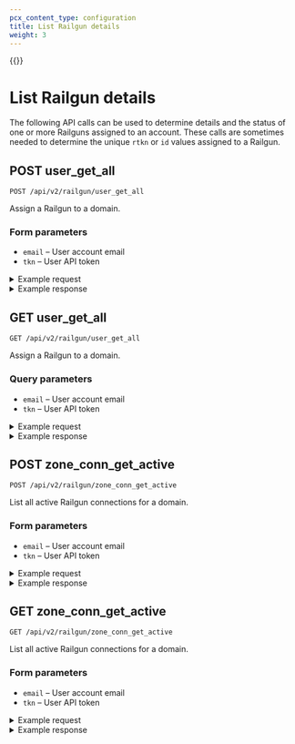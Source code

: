 ```yaml
---
pcx_content_type: configuration
title: List Railgun details
weight: 3
---
```

{{<render file="_railgun-deprecation-notice.md">}}

# List Railgun details

The following API calls can be used to determine details and the status of one or more Railguns assigned to an account. These calls are sometimes needed to determine the unique `rtkn` or `id` values assigned to a Railgun.

## POST user\_get\_all

`POST /api/v2/railgun/user_get_all`

Assign a Railgun to a domain.

### Form parameters

*   `email` – User account email
*   `tkn` – User API token

<details>
<summary>Example request</summary>
<div>

```txt
POST /api/v2/railgun/user_get_all HTTP/1.1
Host: www.cloudflare.com
Accept: */*
Content-Type: application/x-www-form-urlencoded

Example form parameters

email=user%40cloudflare.com
tkn=a1b2c3d4e5f6g7h8i9j0k1l2m3n4o5pp
```

</div>
</details>

<details>
<summary>Example response</summary>
<div>

```json
HTTP/1.1 200 OK
Content-Type: application/json

{
    "msg": null,
    "response": {
        "act": "railgun_user_get_all",
        "railguns": {
            "count": 5,
            "objs": [
                {
                    "cdate": "2012-10-27 16:34:37.718746-07",
                    "edate": "2012-11-06 13:02:16.153332-08",
                    "props": {
                        "build": "2012-10-27-1257",
                        "number": "2.6.0",
                        "revision": "ff3f8f25f5238de327cf34059659de0738399176"
                    },
                    "railgun_activated_on": "2012-11-06 13:02:16.122355-08",
                    "railgun_api_key": "a1b2c3d4e5f6g7h8i9j0k1l2m3n4o5pp",
                    "railgun_deleted_on": null,
                    "railgun_host_id": null,
                    "railgun_id": "1",
                    "railgun_ip": null,
                    "railgun_mode": "1",
                    "railgun_name": "RG_100f5777999990edb60d2db56627f9",
                    "railgun_port": "2408",
                    "railgun_pubname": "Railgun for example.com",
                    "railgun_rec_id": "100",
                    "railgun_rec_name": "rg-d65dfffff666a75fd3dea2a7cfeede90.port2408.net",
                    "railgun_status": "V",
                    "railgun_tag": "a18bbbbc555f4g6h2i8j222l711n",
                    "railgun_type": "user",
                    "railgun_user_id": "1000"
                },
                {
                    "cdate": "2012-11-02 00:03:33.17205-07",
                    "edate": "2012-11-02 00:03:33.17205-07",
                    "props": {
                        "build": null,
                        "number": null,
                        "revision": null
                    },
                    "railgun_activated_on": null,
                    "railgun_api_key": "a1b2c3d4e5f6g7h8i9j0k1l2m3n4o5pp",
                    "railgun_deleted_on": null,
                    "railgun_host_id": null,
                    "railgun_id": "178",
                    "railgun_ip": null,
                    "railgun_mode": "0",
                    "railgun_name": "RG_000f7777999690edb60d2db56627f9",
                    "railgun_port": "2408",
                    "railgun_pubname": "Railgun for mydomain.com",
                    "railgun_rec_id": null,
                    "railgun_rec_name": null,
                    "railgun_status": "INI",
                    "railgun_tag": "d18bbbbc555f4g6h2i8j222l711n",
                    "railgun_type": "user",
                    "railgun_user_id": "1000"
                }
            ]
        }
    },
    "result": "success"
}
```

</div>
</details>

## GET user\_get\_all

`GET /api/v2/railgun/user_get_all`

Assign a Railgun to a domain.

### Query parameters

*   `email` – User account email
*   `tkn` – User API token

<details>
<summary>Example request</summary>
<div>

```txt
GET /api/v2/railgun/user_get_all?email=&tkn= HTTP/1.1
Host: www.cloudflare.com
Accept: */*
Content-Type: application/x-www-form-urlencoded

Example query string parameters:

email=user%40cloudflare.com
tkn=a1b2c3d4e5f6g7h8i9j0k1l2m3n4o5pp
```

</div>
</details>

<details>
<summary>Example response</summary>
<div>

```json
HTTP/1.1 200 OK
Content-Type: application/json

{
    "msg": null,
    "response": {
        "act": "railgun_user_get_all",
        "railguns": {
            "count": 5,
            "objs": [
                {
                    "cdate": "2012-10-27 16:34:37.718746-07",
                    "edate": "2012-11-06 13:02:16.153332-08",
                    "props": {
                        "build": "2012-10-27-1257",
                        "number": "2.6.0",
                        "revision": "ff3f8f25f5238de327cf34059659de0738399176"
                    },
                    "railgun_activated_on": "2012-11-06 13:02:16.122355-08",
                    "railgun_api_key": "a1b2c3d4e5f6g7h8i9j0k1l2m3n4o5pp",
                    "railgun_deleted_on": null,
                    "railgun_host_id": null,
                    "railgun_id": "1",
                    "railgun_ip": null,
                    "railgun_mode": "1",
                    "railgun_name": "RG_100f5777999990edb60d2db56627f9",
                    "railgun_port": "2408",
                    "railgun_pubname": "Railgun for example.com",
                    "railgun_rec_id": "100",
                    "railgun_rec_name": "rg-d65dfffff666a75fd3dea2a7cfeede90.port2408.net",
                    "railgun_status": "V",
                    "railgun_tag": "a18bbbbc555f4g6h2i8j222l711n",
                    "railgun_type": "user",
                    "railgun_user_id": "1000"
                },
                {
                    "cdate": "2012-11-02 00:03:33.17205-07",
                    "edate": "2012-11-02 00:03:33.17205-07",
                    "props": {
                        "build": null,
                        "number": null,
                        "revision": null
                    },
                    "railgun_activated_on": null,
                    "railgun_api_key": "a1b2c3d4e5f6g7h8i9j0k1l2m3n4o5pp",
                    "railgun_deleted_on": null,
                    "railgun_host_id": null,
                    "railgun_id": "178",
                    "railgun_ip": null,
                    "railgun_mode": "0",
                    "railgun_name": "RG_000f7777999690edb60d2db56627f9",
                    "railgun_port": "2408",
                    "railgun_pubname": "Railgun for mydomain.com",
                    "railgun_rec_id": null,
                    "railgun_rec_name": null,
                    "railgun_status": "INI",
                    "railgun_tag": "d18bbbbc555f4g6h2i8j222l711n",
                    "railgun_type": "user",
                    "railgun_user_id": "1000"
                }
            ]
        }
    },
    "result": "success"
}
```

</div>
</details>

## POST zone\_conn\_get\_active

`POST /api/v2/railgun/zone_conn_get_active`

List all active Railgun connections for a domain.

### Form parameters

*   `email` – User account email
*   `tkn` – User API token

<details>
<summary>Example request</summary>
<div>

```txt
POST /api/v2/railgun/zone_conn_get_active HTTP/1.1
Host: www.cloudflare.com
Accept: */*
Content-Type: application/x-www-form-urlencoded

Example form parameters:

email=user%40cloudflare.com
tkn=a1b2c3d4e5f6g7h8i9j0k1l2m3n4o5pp
z=example.com
```

</div>
</details>

<details>
<summary>Example response</summary>
<div>

```json
HTTP/1.1 200 OK
Content-Type: application/json

{
    "msg": null,
    "response": {
        "act": "railgun_zone_conn_get_active",
        "railgun_conn": {
            "obj": {
                    "railgun_conn_id": "2",
                    "railgun_id": "123",
                    "railgun_conn_status": "V",
                    "railgun_conn_mode": "1",
                    "railgun_enabled": "t",
                }
        }
    },
    "result": "success"
}
```

</div>
</details>

## GET zone\_conn\_get\_active

`GET /api/v2/railgun/zone_conn_get_active`

List all active Railgun connections for a domain.

### Form parameters

*   `email` – User account email
*   `tkn` – User API token

<details>
<summary>Example request</summary>
<div>

```txt
GET /api/v2/railgun/zone_conn_get_active?email=&tkn=&z= HTTP/1.1
Host: www.cloudflare.com
Accept: */*
Content-Type: application/x-www-form-urlencoded

Example query string parameters:

email=user%40cloudflare.com
tkn=a1b2c3d4e5f6g7h8i9j0k1l2m3n4o5pp
z=example.com
```

</div>
</details>

<details>
<summary>Example response</summary>
<div>

```json
HTTP/1.1 200 OK
Content-Type: application/json

{
    "msg": null,
    "response": {
        "act": "railgun_zone_conn_get_active",
        "railgun_conn": {
            "obj": {
                    "railgun_conn_id": "2",
                    "railgun_id": "123",
                    "railgun_conn_status": "V",
                    "railgun_conn_mode": "1",
                    "railgun_enabled": "t",
                }
        }
    },
    "result": "success"
}
```

</div>
</details>

